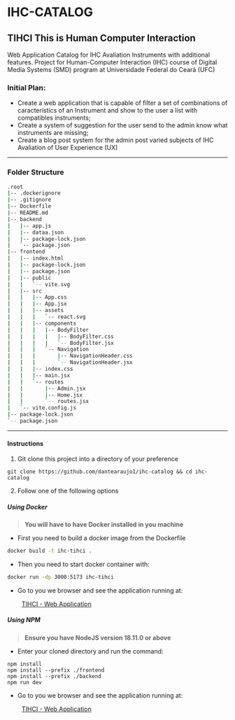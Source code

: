 # IHC-CATALOG

## TIHCI This is Human Computer Interaction
Web Application Catalog for IHC Avaliation Instruments with additional features. Project for Human-Computer Interaction (IHC) course of  Digital Media Systems (SMD)  program at Universidade Federal do Ceará (UFC)

### Initial Plan:

* Create a web application that is capable of filter a set of combinations of caracteristics of an Instrument and show to the user a list with compatibles instruments;
* Create a system of suggestion for the user send to the admin know what instruments are missing;
* Create a blog post system for the admin post varied subjects of IHC Avaliation of User Experience (UX)

***

### Folder Structure

```bash
.root
|-- .dockerignore
|-- .gitignore
|-- Dockerfile
|-- README.md
|-- backend
|   |-- app.js
|   |-- dataa.json
|   |-- package-lock.json
|   `-- package.json
|-- frontend
|   |-- index.html
|   |-- package-lock.json
|   |-- package.json
|   |-- public
|   |   `-- vite.svg
|   |-- src
|   |   |-- App.css
|   |   |-- App.jsx
|   |   |-- assets
|   |   |   `-- react.svg
|   |   |-- components
|   |   |   |-- BodyFilter
|   |   |   |   |-- BodyFilter.css
|   |   |   |   `-- BodyFilter.jsx
|   |   |   `-- Navigation
|   |   |       |-- NavigationHeader.css
|   |   |       `-- NavigationHeader.jsx
|   |   |-- index.css
|   |   |-- main.jsx
|   |   `-- routes
|   |       |-- Admin.jsx
|   |       |-- Home.jsx
|   |       `-- routes.jsx
|   `-- vite.config.js
|-- package-lock.json
`-- package.json
```


***

#### Instructions

1. Git clone this project into a directory of your preference

```git
git clone https://github.com/dantearaujo1/ihc-catalog && cd ihc-catalog
```

2. Follow one of the following options

##### Using Docker

> **You will have to have Docker installed in you machine**
* First you need to build a docker image from the Dockerfile

```bash
docker build -t ihc-tihci .
```

* Then you need to start docker container with:

```bash
docker run -dp 3000:5173 ihc-tihci
```

* Go to you we browser and see the application running at:

 &ensp; &ensp; &ensp; [TIHCI - Web Application](http://localhost:3000)

##### Using NPM

> **Ensure you have NodeJS version 18.11.0 or above**

* Enter your cloned directory and run the command:

```NodeJS
npm install
npm install --prefix ./frontend
npm install --prefix ./backend
npm run dev
```
* Go to you we browser and see the application running at:

 &ensp; &ensp; &ensp; [TIHCI - Web Application](http://localhost:5173)

